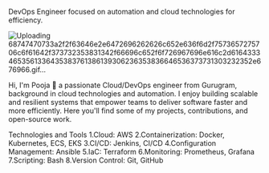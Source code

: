 
DevOps Engineer focused on automation and cloud technologies for efficiency.

![Uploading 68747470733a2f2f63646e2e6472696262626c652e636f6d2f7573657275706c6f61642f373732353831342f66696c652f6f726967696e616c2d61643334653561336435383761386139306236353836646536373731303232352e676966.gif…]()









Hi, I'm Pooja 👋 a passionate Cloud/DevOps engineer from Gurugram, background in cloud technologies and automation. I enjoy building scalable and resilient systems that empower teams to deliver software faster and more efficiently. Here you'll find some of my projects, contributions, and open-source work.


 Technologies and Tools
1.Cloud: AWS
2.Containerization: Docker, Kubernetes, ECS, EKS
3.CI/CD: Jenkins, CI/CD
4.Configuration Management: Ansible
5.IaC: Terraform
6.Monitoring: Prometheus, Grafana
7.Scripting: Bash
8.Version Control: Git, GitHub










<!--
**POOJA-t212/POOJA-T212** is a ✨ _special_ ✨ repository because its `README.md` (this file) appears on your GitHub profile.

Here are some ideas to get you started:

- 🔭 I’m currently working on ...
- 🌱 I’m currently learning ...
- 👯 I’m looking to collaborate on ...
- 🤔 I’m looking for help with ...
- 💬 Ask me about ...
- 📫 How to reach me: ...
- 😄 Pronouns: ...
- ⚡ Fun fact: ...
-->
